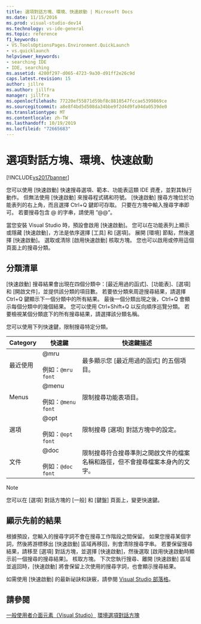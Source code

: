 ```yaml
---
title: 選項對話方塊、環境、快速啟動 | Microsoft Docs
ms.date: 11/15/2016
ms.prod: visual-studio-dev14
ms.technology: vs-ide-general
ms.topic: reference
f1_keywords:
- VS.ToolsOptionsPages.Environment.QuickLaunch
- vs.quicklaunch
helpviewer_keywords:
- searching IDE
- IDE, searching
ms.assetid: 4200f297-d065-4723-9a30-d91ff2e26c9d
caps.latest.revision: 15
author: jillre
ms.author: jillfra
manager: jillfra
ms.openlocfilehash: 77220ef55871d59bf8c8810547fccae5399869ce
ms.sourcegitcommit: a8e8f4bd5d508da34bbe9f2d4d9fa94da0539de0
ms.translationtype: MT
ms.contentlocale: zh-TW
ms.lasthandoff: 10/19/2019
ms.locfileid: "72665683"
---
```

# <a name="quick-launch-environment-options-dialog-box"></a>選項對話方塊、環境、快速啟動
[!INCLUDE[vs2017banner](../../includes/vs2017banner.md)]

您可以使用 [快速啟動] 快速搜尋選項、範本、功能表這類 IDE 資產，並對其執行動作。 但無法使用 [快速啟動] 來搜尋程式碼和符號。 [快速啟動] 搜尋方塊位於功能表列的右上角，而且選擇 Ctrl+Q 鍵即可存取。 只要在方塊中輸入搜尋字串即可。 若要搜尋包含 @ 的字串，請使用 ”@@”。

 當您安裝 Visual Studio 時，預設會啟用 [快速啟動]。 您可以在功能表列上顯示或隱藏 [快速啟動]，方法是依序選擇 [工具] 和 [選項]。 展開 [環境] 節點，然後選擇 [快速啟動]。 選取或清除 [啟用快速啟動] 核取方塊。 您也可以啟用或停用這個頁面上的搜尋分類。

## <a name="category-list"></a>分類清單
 [快速啟動] 搜尋結果會出現在四個分類中：[最近用過的函式]、[功能表]、[選項] 和 [開啟文件]，並提供該分類的項目數。 若要依分類來周遊搜尋結果，請選擇 Ctrl+Q 鍵顯示下一個分類中的所有結果。 最後一個分類出現之後，Ctrl+Q 會顯示每個分類中的幾個結果。 您可以使用 Ctrl+Shift+Q 以反向順序巡覽分類。 若要檢視某個分類底下的所有搜尋結果，請選擇該分類名稱。

 您可以使用下列快速鍵，限制搜尋特定分類。

|Category|快速鍵|快速鍵描述|
|--------------|--------------|--------------------------|
|最近使用|@mru<br /><br /> 例如：`@mru font`|最多顯示您 [最近用過的函式] 的五個項目。|
|Menus|@menu<br /><br /> 例如：`@menu font`|限制搜尋功能表項目。|
|選項|@opt<br /><br /> 例如：`@opt font`|限制搜尋 [選項] 對話方塊中的設定。|
|文件|@doc<br /><br /> 例如：`@doc font`|限制搜尋符合搜尋準則之開啟文件的檔案名稱和路徑，但不會搜尋檔案本身內的文字。|

> [!NOTE]
> 您可以在 [選項] 對話方塊的 [一般] 和 [鍵盤] 頁面上，變更快速鍵。

## <a name="show-previous-results"></a>顯示先前的結果
 根據預設，您輸入的搜尋字詞不會在搜尋工作階段之間保留。 如果您搜尋某個字詞，然後將游標移出 [快速啟動] 區域再移回，則會清除搜尋字串。 若要保留搜尋結果，請移至 [選項] 對話方塊，並選擇 [快速啟動]，然後選取 [啟用快速啟動時顯示前一個搜尋的搜尋結果]。 核取方塊。 下次您執行搜尋、離開 [快速啟動] 區域並返回時，[快速啟動] 將會保留上次使用的搜尋字詞，也會顯示搜尋結果。

 如需使用 [快速啟動] 的最新祕訣和訣竅，請參閱 [Visual Studio 部落格](http://go.microsoft.com/fwlink/?LinkId=236054)。

## <a name="see-also"></a>請參閱
 [一般使用者介面元素（Visual Studio）](../../ide/reference/general-user-interface-elements-visual-studio.md) [環境選項對話方塊](../../ide/reference/environment-options-dialog-box.md)
